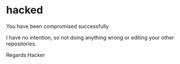 # hacked
You have been compromised successfully

I have no intention, so not doing anything wrong or editing your other repositories.

Regards
Hacker
